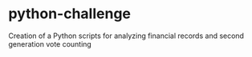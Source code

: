 # python-challenge
Creation of a Python scripts for analyzing financial records and second generation vote counting 
